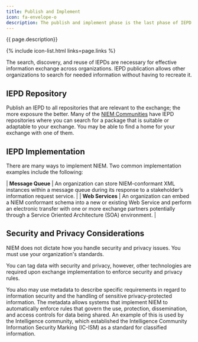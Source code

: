 ```yaml
---
title: Publish and Implement
icon: fa-envelope-o
description: The publish and implement phase is the last phase of IEPD development.  
---
```


{{ page.description}}

{% include icon-list.html links=page.links %}

The search, discovery, and reuse of IEPDs are necessary for effective information exchange across organizations. IEPD publication allows other organizations to search for needed information without having to recreate it.

## IEPD Repository

Publish an IEPD to all repositories that are relevant to the exchange; the more exposure the better. Many of the [NIEM Communities](https://www.niem.gov/communities "NIEM Communities") have IEPD repositories where you can search for a package that is suitable or adaptable to your exchange. You may be able to find a home for your exchange with one of them.

## IEPD Implementation

There are many ways to implement NIEM. Two common implementation examples include the following:

| **Message Queue** | An organization can store NIEM-conformant XML instances within a message queue during its response to a stakeholder’s information request service. |
| **Web Services** | An organization can embed a NIEM conformant schema into a new or existing Web Service and perform an electronic transfer with one or more exchange partners potentially through a Service Oriented Architecture (SOA) environment. |

## Security and Privacy Considerations

NIEM does not dictate how you handle security and privacy issues. You must use your organization's standards.

You can tag data with security and privacy, however, other technologies are required upon exchange implementation to enforce security and privacy rules.

You also may use metadata to describe specific requirements in regard to information security and the handling of sensitive privacy-protected information. The metadata allows systems that implement NIEM to automatically enforce rules that govern the use, protection, dissemination, and access controls for data being shared. An example of this is used by the Intelligence community, which established the Intelligence Community Information Security Marking (IC-ISM) as a standard for classified information.
